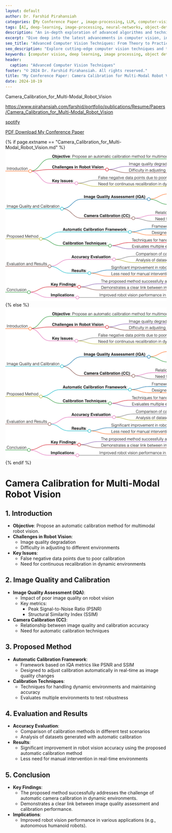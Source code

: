 ```yaml
---
layout: default
author: Dr. Farshid Pirahansiah
categories: [My Conference Paper , image-processing, LLM, computer-vision, ML, DL, AWS, IoT, Robotics, Adaptive Image Thresholding]
tags: [AI, deep-learning, image-processing, neural-networks, object-detection, ML, DL, AWS, IoT, Robotics, Adaptive Image Thresholding]
description: "An in-depth exploration of advanced algorithms and techniques in computer vision, , ML, DL, AWS, IoT, Robotics, Adaptive Image Thresholding, including real-time processing and AI integration."
excerpt: "Dive deep into the latest advancements in computer vision, including deep learning methodologies,, ML, DL, AWS, IoT, Robotics, Adaptive Image Thresholding,  real-time image processing, and their applications in modern technology."
seo_title: "Advanced Computer Vision Techniques: From Theory to Practice, , ML, DL, AWS, IoT, Robotics, Adaptive Image Thresholding"
seo_description: "Explore cutting-edge computer vision techniques and their applications in modern technology, including deep learning and real-time processing., ML, DL, AWS, IoT, Robotics, Adaptive Image Thresholding"
keywords: [computer vision, deep learning, image processing, object detection, neural networks, AI, ML, DL, AWS, IoT, Robotics, Adaptive Image Thresholding]
header:
  caption: "Advanced Computer Vision Techniques"
footer: "© 2024 Dr. Farshid Pirahansiah. All rights reserved."
title: "My Conference Paper: Camera Calibration for Multi-Modal Robot Vision"
date: 2024-10-19
---
```


Camera_Calibration_for_Multi-Modal_Robot_Vision



https://www.pirahansiah.com/farshid/portfolio/publications/Resume/Papers/Camera_Calibration_for_Multi-Modal_Robot_Vision


[spotify](https://podcasters.spotify.com/pod/show/pirahansiah/episodes/My-Conference-Paper-Camera-Calibration-for-Multi-Modal-Robot-Vision-e2ps1fn )

[PDF Download My Conference Paper](https://ieeexplore.ieee.org/document/7360336 )


{% if page.extname == "Camera_Calibration_for_Multi-Modal_Robot_Vision.md" %}
  ![My Conference Paper  Camera Calibration for Multi-Modal Robot Vision ](/farshid/portfolio/publications/Resume/Papers/Camera_Calibration_for_Multi-Modal_Robot_Vision.png)
{% else %}
  <img src="/farshid/portfolio/publications/Resume/Papers/Camera_Calibration_for_Multi-Modal_Robot_Vision.png" alt="My Conference Paper: Camera Calibration for Multi-Modal Robot Vision "  style="max-width: 100%; height: auto;">
{% endif %}


# Camera Calibration for Multi-Modal Robot Vision

## 1. Introduction
   - **Objective**: Propose an automatic calibration method for multimodal robot vision.
   - **Challenges in Robot Vision**:
     - Image quality degradation
     - Difficulty in adjusting to different environments
   - **Key Issues**:
     - False negative data points due to poor calibration
     - Need for continuous recalibration in dynamic environments

## 2. Image Quality and Calibration
   - **Image Quality Assessment (IQA)**:
     - Impact of poor image quality on robot vision
     - Key metrics:
       - Peak Signal-to-Noise Ratio (PSNR)
       - Structural Similarity Index (SSIM)
   - **Camera Calibration (CC)**:
     - Relationship between image quality and calibration accuracy
     - Need for automatic calibration techniques

## 3. Proposed Method
   - **Automatic Calibration Framework**:
     - Framework based on IQA metrics like PSNR and SSIM
     - Designed to adjust calibration automatically in real-time as image quality changes
   - **Calibration Techniques**:
     - Techniques for handling dynamic environments and maintaining accuracy
     - Evaluates multiple environments to test robustness

## 4. Evaluation and Results
   - **Accuracy Evaluation**:
     - Comparison of calibration methods in different test scenarios
     - Analysis of datasets generated with automatic calibration
   - **Results**:
     - Significant improvement in robot vision accuracy using the proposed automatic calibration method
     - Less need for manual intervention in real-time environments

## 5. Conclusion
   - **Key Findings**:
     - The proposed method successfully addresses the challenge of automatic camera calibration in dynamic environments.
     - Demonstrates a clear link between image quality assessment and calibration performance.
   - **Implications**:
     - Improved robot vision performance in various applications (e.g., autonomous humanoid robots).